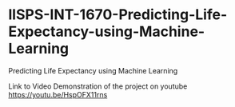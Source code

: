 # llSPS-INT-1670-Predicting-Life-Expectancy-using-Machine-Learning
Predicting Life Expectancy using Machine Learning


Link to Video Demonstration of the project on youtube
https://youtu.be/HspOFX11rns

